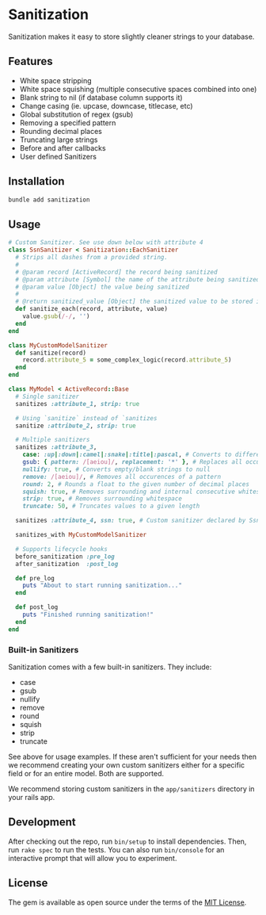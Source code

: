 # Sanitization

Sanitization makes it easy to store slightly cleaner strings to your database.

## Features

- White space stripping
- White space squishing (multiple consecutive spaces combined into one)
- Blank string to nil (if database column supports it)
- Change casing (ie. upcase, downcase, titlecase, etc)
- Global substitution of regex (gsub)
- Removing a specified pattern
- Rounding decimal places
- Truncating large strings
- Before and after callbacks
- User defined Sanitizers

## Installation

```sh
bundle add sanitization
```

## Usage

```ruby
# Custom Sanitizer. See use down below with attribute 4
class SsnSanitizer < Sanitization::EachSanitizer
  # Strips all dashes from a provided string.
  #
  # @param record [ActiveRecord] the record being sanitized
  # @param attribute [Symbol] the name of the attribute being sanitized
  # @param value [Object] the value being sanitized
  #
  # @return sanitized_value [Object] the sanitized value to be stored in the attribute
  def sanitize_each(record, attribute, value)
    value.gsub(/-/, '')
  end
end

class MyCustomModelSanitizer
  def sanitize(record)
    record.attribute_5 = some_complex_logic(record.attribute_5)
  end
end

class MyModel < ActiveRecord::Base
  # Single sanitizer
  sanitizes :attribute_1, strip: true

  # Using `sanitize` instead of `sanitizes
  sanitize :attribute_2, strip: true

  # Multiple sanitizers
  sanitizes :attribute_3,
    case: :up|:down|:camel|:snake|:title|:pascal, # Converts to different cases
    gsub: { pattern: /[aeiou]/, replacement: '*' }, # Replaces all occurences of a pattern
    nullify: true, # Converts empty/blank strings to null
    remove: /[aeiou]/, # Removes all occurences of a pattern
    round: 2, # Rounds a float to the given number of decimal places
    squish: true, # Removes surrounding and internal consecutive whitespace characters
    strip: true, # Removes surrounding whitespace
    truncate: 50, # Truncates values to a given length

  sanitizes :attribute_4, ssn: true, # Custom sanitizer declared by SsnSanitizer

  sanitizes_with MyCustomModelSanitizer

  # Supports lifecycle hooks
  before_sanitization :pre_log
  after_sanitization  :post_log

  def pre_log
    puts "About to start running sanitization..."
  end

  def post_log
    puts "Finished running sanitization!"
  end
end
```

### Built-in Sanitizers

Sanitization comes with a few built-in sanitizers. They include:

- case
- gsub
- nullify
- remove
- round
- squish
- strip
- truncate

See above for usage examples. If these aren't sufficient for your needs then we recommend creating your own custom sanitizers either for a specific field or for an entire model. Both are supported.

We recommend storing custom sanitizers in the `app/sanitizers` directory in your rails app.

## Development

After checking out the repo, run `bin/setup` to install dependencies. Then, run `rake spec` to run the tests. You can also run `bin/console` for an interactive prompt that will allow you to experiment.

## License

The gem is available as open source under the terms of the [MIT License](https://opensource.org/licenses/MIT).
